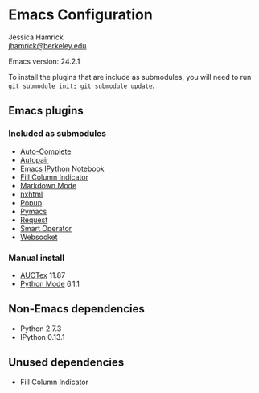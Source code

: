 # Emacs Configuration

Jessica Hamrick        
jhamrick@berkeley.edu

Emacs version: 24.2.1

To install the plugins that are include as submodules, you will need
to run `git submodule init; git submodule update`.

## Emacs plugins

### Included as submodules

* [Auto-Complete](https://github.com/auto-complete/auto-complete)
* [Autopair](https://github.com/capitaomorte/autopair)
* [Emacs IPython Notebook](https://github.com/tkf/emacs-ipython-notebook)
* [Fill Column Indicator](https://github.com/alpaker/Fill-Column-Indicator)
* [Markdown Mode](http://jblevins.org/projects/markdown-mode/)
* [nxhtml](httpss://github.com/emacsmirror/nxhtml)
* [Popup](https://github.com/auto-complete/popup-el)
* [Pymacs](https://github.com/pinard/Pymacs)
* [Request](https://github.com/tkf/emacs-request)
* [Smart Operator](https://github.com/xwl/smart-operator)
* [Websocket](https://github.com/ahyatt/emacs-websocket)

### Manual install

* [AUCTex](http://www.gnu.org/software/auctex/download.html) 11.87
* [Python Mode](https://launchpad.net/python-mode/) 6.1.1

## Non-Emacs dependencies

* Python 2.7.3
* IPython 0.13.1

## Unused dependencies

* Fill Column Indicator
